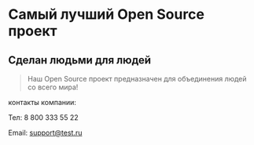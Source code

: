 # Самый лучший Open Source проект

## Сделан людьми для людей

> Наш Open Source проект предназначен для объединения людей со всего мира!

контакты компании:

Тел: 8 800 333 55 22

Email: support@test.ru
